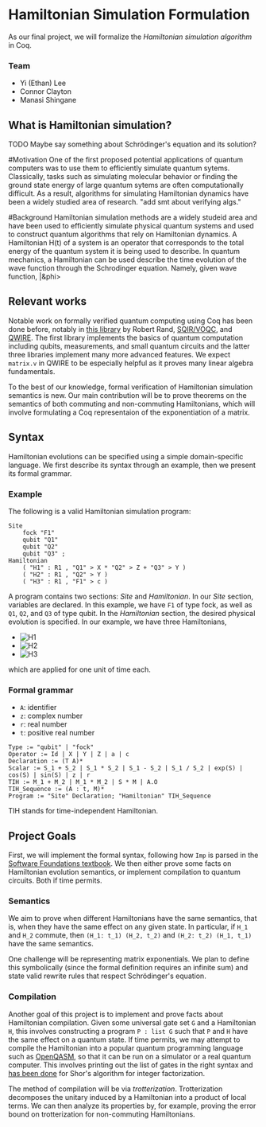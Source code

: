 # Hamiltonian Simulation Formulation

As our final project, we will formalize the *Hamiltonian simulation algorithm* in Coq.

### Team

* Yi (Ethan) Lee
* Connor Clayton
* Manasi Shingane

## What is Hamiltonian simulation?

TODO Maybe say something about Schrödinger's equation and its solution?

#Motivation
One of the first proposed  potential applications of quantum computers was to use them to efficiently simulate quantum sytems. 
Classically, tasks such as simulating molecular behavior or finding the ground state energy of large quantum sytems are 
often computationally difficult. As a result, algorithms for simulating Hamiltonian dynamics have been a widely studied area
of research. "add smt about verifying algs."  

#Background
Hamiltonian simulation methods are a widely studeid area and have been used to efficiently simulate physical quantum systems
and used to construct quantum algorithms that rely on Hamiltonian dynamics. A Hamiltonian H(t) of a system is an operator that corresponds to the total energy of the quantum system it is being used to describe. 
In quantum mechanics, a Hamiltonian can be used describe the time evolution of the wave function through the Schrodinger equation. 
Namely, given wave function, |&phi>

## Relevant works

Notable work on formally verified quantum computing using Coq has been done before, notably in [this library](https://rand.cs.uchicago.edu/vqc/) by Robert Rand, [SQIR/VOQC](https://github.com/inQWIRE/SQIR), and [QWIRE](https://github.com/inQWIRE/QWIRE). The first library implements the basics of quantum computation including qubits, measurements, and small quantum circuits and the latter three libraries implement many more advanced features. We expect `matrix.v` in QWIRE to be especially helpful as it proves many linear algebra fundamentals.

To the best of our knowledge, formal verification of Hamiltonian simulation semantics is new. Our main contribution will be to prove theorems on the semantics of both commuting and non-commuting Hamiltonians, which will involve formulating a Coq representaion of the exponentiation of a matrix.

## Syntax

Hamiltonian evolutions can be specified using a simple domain-specific language.
We first describe its syntax through an example, then we present its formal grammar.

### Example

The following is a valid Hamiltonian simulation program:

```
Site
    fock "F1"
    qubit "Q1"
    qubit "Q2"
    qubit "Q3" ;
Hamiltonian
    ( "H1" : R1 , "Q1" > X * "Q2" > Z + "Q3" > Y )
    ( "H2" : R1 , "Q2" > Y )
    ( "H3" : R1 , "F1" > c )
```

A program contains two sections: *Site* and *Hamiltonian*.
In our *Site* section, variables are declared. In this example, we have `F1` of type fock, as well as `Q1`, `Q2`, and `Q3` of type qubit.
In the *Hamiltonian* section, the desired physical evolution is specified.
In our example, we have three Hamiltonians, <!-- google charts LaTeX workaround; you hate to see it -->
* ![H1](http://chart.apis.google.com/chart?cht=tx&chl=H_1=\mathsf{I}{\otimes}\mathsf{X}{\otimes}\mathsf{Z}{\otimes}\mathsf{I}%2B\mathsf{I}{\otimes}\mathsf{I}{\otimes}\mathsf{I}{\otimes}\mathsf{Y})
* ![H2](http://chart.apis.google.com/chart?cht=tx&chl=H_2=\mathsf{I}{\otimes}\mathsf{I}{\otimes}\mathsf{Y}{\otimes}\mathsf{I})
* ![H3](http://chart.apis.google.com/chart?cht=tx&chl=H_3=c{\otimes}\mathsf{I}{\otimes}\mathsf{I}{\otimes}\mathsf{I})

which are applied for one unit of time each.

### Formal grammar

* `A`: identifier
* `z`: complex number
* `r`: real number
* `t`: positive real number

```
Type := "qubit" | "fock"
Operator := Id | X | Y | Z | a | c
Declaration := (T A)*
Scalar := S_1 + S_2 | S_1 * S_2 | S_1 - S_2 | S_1 / S_2 | exp(S) | cos(S) | sin(S) | z | r
TIH := M_1 + M_2 | M_1 * M_2 | S * M | A.O
TIH_Sequence := (A : t, M)*
Program := "Site" Declaration; "Hamiltonian" TIH_Sequence
```

TIH stands for time-independent Hamiltonian.

## Project Goals

First, we will implement the formal syntax, following how `Imp` is parsed in the [Software Foundations textbook](https://softwarefoundations.cis.upenn.edu/plf-current/index.html).
We then either prove some facts on Hamiltonian evolution semantics, or implement compilation to quantum circuits. Both if time permits.

### Semantics

We aim to prove when different Hamiltonians have the same semantics, that is, when they have the same effect on any given state.
In particular, if `H_1` and `H_2` commute, then `(H_1: t_1) (H_2, t_2)` and `(H_2: t_2) (H_1, t_1)` have the same semantics.

One challenge will be representing matrix exponentials. We plan to define this symbolically (since the formal definition requires an infinite sum) and state valid rewrite rules that respect Schrödinger's equation.

### Compilation

Another goal of this project is to implement and prove facts about Hamiltonian compilation. Given some universal gate set `G` and a Hamiltonian `H`, this involves constructing a program `P : list G` such that `P` and `H` have the same effect on a quantum state.
If time permits, we may attempt to compile the Hamiltonian into a popular quantum programming language such as [OpenQASM](https://github.com/Qiskit/openqasm),
so that it can be run on a simulator or a real quantum computer.
This involves printing out the list of gates in the right syntax and [has been done](https://github.com/inQWIRE/SQIR/tree/main/examples/shor) for Shor's algorithm for integer factorization.
<!-- Ethan: How about the correctness of compilation? Has the formal semantics of qasm been defined anywhere? -->

The method of compilation will be via *trotterization*. Trotterization decomposes the unitary induced by a Hamiltonian into a product of local terms. 
We can then analyze its properties by, for example, proving the error bound on trotterization for non-commuting Hamiltonians.
